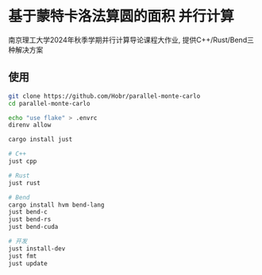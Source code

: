 # 基于蒙特卡洛法算圆的面积 并行计算

南京理工大学2024年秋季学期并行计算导论课程大作业, 提供C++/Rust/Bend三种解决方案

## 使用

```bash
git clone https://github.com/Hobr/parallel-monte-carlo
cd parallel-monte-carlo

echo "use flake" > .envrc
direnv allow

cargo install just

# C++
just cpp

# Rust
just rust

# Bend
cargo install hvm bend-lang
just bend-c
just bend-rs
just bend-cuda

# 开发
just install-dev
just fmt
just update
```
